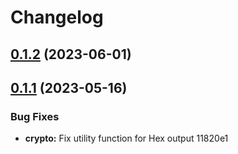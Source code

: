 # Changelog
## [0.1.2](///compare/crypto@0.1.1...crypto@0.1.2) (2023-06-01)

## [0.1.1](///compare/crypto@0.1.0...crypto@0.1.1) (2023-05-16)


### Bug Fixes

* **crypto:** Fix utility function for Hex output 11820e1

